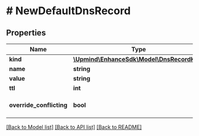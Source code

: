 # # NewDefaultDnsRecord

## Properties

Name | Type | Description | Notes
------------ | ------------- | ------------- | -------------
**kind** | [**\Upmind\EnhanceSdk\Model\DnsRecordKind**](DnsRecordKind.md) |  |
**name** | **string** |  |
**value** | **string** |  |
**ttl** | **int** |  | [optional]
**override_conflicting** | **bool** |  | [optional] [default to false]

[[Back to Model list]](../../README.md#models) [[Back to API list]](../../README.md#endpoints) [[Back to README]](../../README.md)
